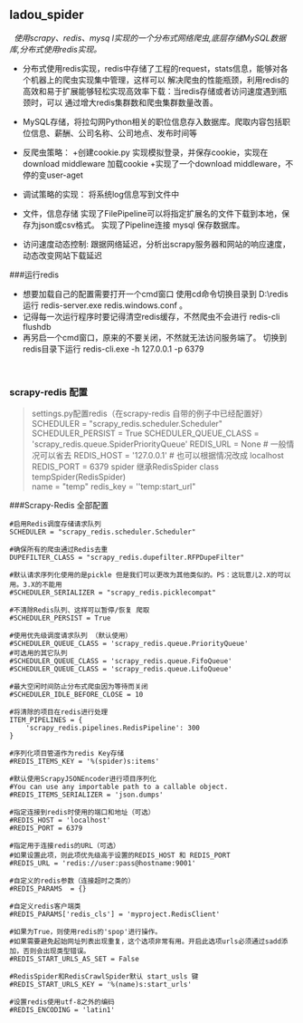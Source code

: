## ladou_spider
&nbsp;
*使用scrapy、redis、mysq l实现的一个分布式网络爬虫,底层存储MySQL数据库,分布式使用redis实现。*
&nbsp;
- 分布式使用redis实现，redis中存储了工程的request，stats信息，能够对各个机器上的爬虫实现集中管理，这样可以 解决爬虫的性能瓶颈，利用redis的高效和易于扩展能够轻松实现高效率下载：当redis存储或者访问速度遇到瓶颈时，可以 通过增大redis集群数和爬虫集群数量改善。
- MySQL存储，将拉勾网Python相关的职位信息存入数据库。爬取内容包括职位信息、薪酬、公司名称、公司地点、发布时间等
- 反爬虫策略：
+创建cookie.py 实现模拟登录，并保存cookie，实现在download middleware 加载cookie 
+实现了一个download middleware，不停的变user-aget

- 调试策略的实现：
将系统log信息写到文件中

- 文件，信息存储
实现了FilePipeline可以将指定扩展名的文件下载到本地，保存为json或csv格式。
实现了Pipeline连接 mysql 保存数据库。

- 访问速度动态控制:
跟据网络延迟，分析出scrapy服务器和网站的响应速度，动态改变网站下载延迟

###运行redis
&nbsp;
- 想要加载自己的配置需要打开一个cmd窗口 使用cd命令切换目录到 D:\redis 运行 redis-server.exe redis.windows.conf 。
- 记得每一次运行程序时要记得清空redis缓存，不然爬虫不会进行
redis-cli flushdb
- 再另启一个cmd窗口，原来的不要关闭，不然就无法访问服务端了。
切换到redis目录下运行 redis-cli.exe -h 127.0.0.1 -p 6379 

&nbsp;
### scrapy-redis 配置
> settings.py配置redis（在scrapy-redis 自带的例子中已经配置好）
SCHEDULER = "scrapy_redis.scheduler.Scheduler"
SCHEDULER_PERSIST = True
SCHEDULER_QUEUE_CLASS = 'scrapy_redis.queue.SpiderPriorityQueue'
REDIS_URL = None							 # 一般情况可以省去
REDIS_HOST = '127.0.0.1' 				# 也可以根据情况改成 localhost
REDIS_PORT = 6379
spider 继承RedisSpider
class tempSpider(RedisSpider)  
name = "temp"
redis_key  = ''temp:start_url"


###Scrapy-Redis 全部配置
```
#启用Redis调度存储请求队列
SCHEDULER = "scrapy_redis.scheduler.Scheduler"
 
#确保所有的爬虫通过Redis去重
DUPEFILTER_CLASS = "scrapy_redis.dupefilter.RFPDupeFilter"
 
#默认请求序列化使用的是pickle 但是我们可以更改为其他类似的。PS：这玩意儿2.X的可以用。3.X的不能用
#SCHEDULER_SERIALIZER = "scrapy_redis.picklecompat"
 
#不清除Redis队列、这样可以暂停/恢复 爬取
#SCHEDULER_PERSIST = True
 
#使用优先级调度请求队列 （默认使用）
#SCHEDULER_QUEUE_CLASS = 'scrapy_redis.queue.PriorityQueue'
#可选用的其它队列
#SCHEDULER_QUEUE_CLASS = 'scrapy_redis.queue.FifoQueue'
#SCHEDULER_QUEUE_CLASS = 'scrapy_redis.queue.LifoQueue'
 
#最大空闲时间防止分布式爬虫因为等待而关闭
#SCHEDULER_IDLE_BEFORE_CLOSE = 10
 
#将清除的项目在redis进行处理
ITEM_PIPELINES = {
    'scrapy_redis.pipelines.RedisPipeline': 300
}
 
#序列化项目管道作为redis Key存储
#REDIS_ITEMS_KEY = '%(spider)s:items'
 
#默认使用ScrapyJSONEncoder进行项目序列化
#You can use any importable path to a callable object.
#REDIS_ITEMS_SERIALIZER = 'json.dumps'
 
#指定连接到redis时使用的端口和地址（可选）
#REDIS_HOST = 'localhost'
#REDIS_PORT = 6379
 
#指定用于连接redis的URL（可选）
#如果设置此项，则此项优先级高于设置的REDIS_HOST 和 REDIS_PORT
#REDIS_URL = 'redis://user:pass@hostname:9001'
 
#自定义的redis参数（连接超时之类的）
#REDIS_PARAMS  = {}
 
#自定义redis客户端类
#REDIS_PARAMS['redis_cls'] = 'myproject.RedisClient'
 
#如果为True，则使用redis的'spop'进行操作。
#如果需要避免起始网址列表出现重复，这个选项非常有用。开启此选项urls必须通过sadd添加，否则会出现类型错误。
#REDIS_START_URLS_AS_SET = False
 
#RedisSpider和RedisCrawlSpider默认 start_usls 键
#REDIS_START_URLS_KEY = '%(name)s:start_urls'
 
#设置redis使用utf-8之外的编码
#REDIS_ENCODING = 'latin1'
```